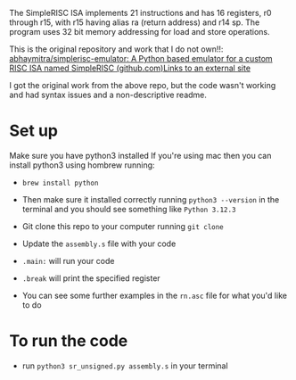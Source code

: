 The SimpleRISC ISA implements 21 instructions and has 16 registers, r0 through r15, with r15 having alias ra (return address) and r14 sp. The program uses 32 bit memory addressing for load and store operations.

This is the original repository and work that I do not own!!: [abhaymitra/simplerisc-emulator: A Python based emulator for a custom RISC ISA named SimpleRISC (github.com)Links to an external site](https://github.com/abhaymitra/simplerisc-emulator)

I got the original work from the above repo, but the code wasn't working and had syntax issues and a non-descriptive readme.

# Set up
Make sure you have python3 installed
If you're using mac then you can install python3 using hombrew running:
- `brew install python` 
- Then make sure it installed correctly running `python3 --version` in the terminal and you should see something like `Python 3.12.3`

- Git clone this repo to your computer running `git clone `
- Update the `assembly.s` file with your code
- `.main:` will run your code
- `.break` will print the specified register

- You can see some further examples in the `rn.asc` file for what you'd like to do

# To run the code
- run `python3 sr_unsigned.py assembly.s` in your terminal
 
